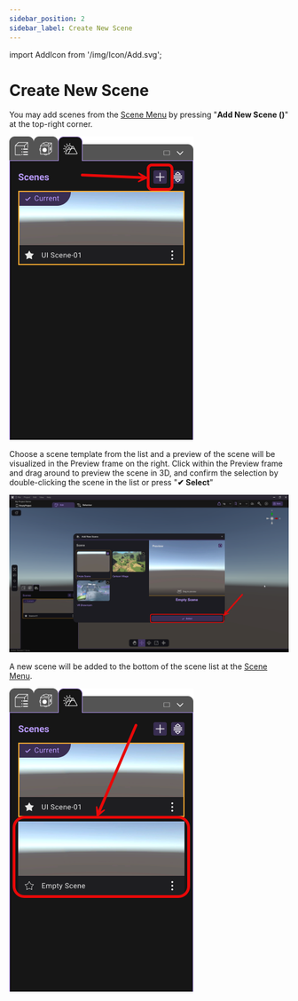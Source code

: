 ```yaml
---
sidebar_position: 2
sidebar_label: Create New Scene
---
```


import AddIcon from '/img/Icon/Add.svg';

# Create New Scene

You may add scenes from the [Scene Menu](/PCMode/SceneManagement/SceneMenu) by pressing "**Add New Scene (<AddIcon className="XRCCIcon"/>)**"  at the top-right corner.

![](/img/CreateNewScene/SceneMenu.png)

Choose a scene template from the list and a preview of the scene will be visualized in the Preview frame on the right. Click within the Preview frame and drag around to preview the scene in 3D, and confirm the selection by double-clicking the scene in the list or press "**✔ Select**" 

![](/img/CreateNewScene/CreateNewScenePanel.png)

A new scene will be added to the bottom of the scene list at the [Scene Menu](/PCMode/SceneManagement/SceneMenu).

![](/img/CreateNewScene/EmptyScene.png)